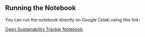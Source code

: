 ## Running the Notebook

You can run the notebook directly on Google Colab using this link:

[Open Sustainability Tracker Notebook](https://colab.research.google.com/drive/1A08BiAyesG5OAGZ-7HDGx5KnaBXnmsvt?usp=sharing)
